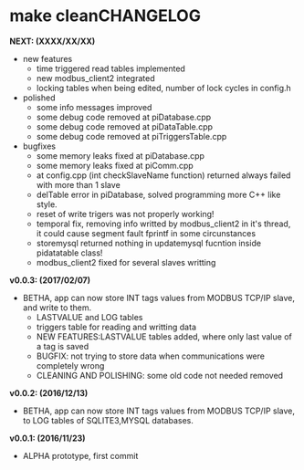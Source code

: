 make cleanCHANGELOG
===

**NEXT: (XXXX/XX/XX)**

+ new features
    - time triggered read tables implemented
    - new modbus_client2 integrated
    - locking tables when being edited, number of lock cycles in config.h
+ polished
    - some info messages improved
    - some debug code removed at piDatabase.cpp
    - some debug code removed at piDataTable.cpp
    - some debug code removed at piTriggersTable.cpp
+ bugfixes
    - some memory leaks fixed at piDatabase.cpp
    - some memory leaks fixed at piComm.cpp
    - at config.cpp (int checkSlaveName function) returned always failed with more than 1 slave
    - delTable error in piDatabase, solved programming more C++ like style.
    - reset of write trigers was not properly working!
    - temporal fix, removing info writted by modbus_client2 in it's thread, it could cause segment fault fprintf in some circunstances
    - storemysql returned nothing in updatemysql fucntion inside pidatatable class!
    - modbus_client2 fixed for several slaves writting

**v0.0.3: (2017/02/07)**
+ BETHA, app can now store INT tags values from MODBUS TCP/IP slave, and write to them.
    - LASTVALUE and LOG tables
    - triggers table for reading and writting data
    - NEW FEATURES:LASTVALUE tables added, where only last value of a tag is saved
    - BUGFIX: not trying to store data when communications were completely wrong
    - CLEANING AND POLISHING: some old code not needed removed

**v0.0.2: (2016/12/13)**

+ BETHA, app can now store INT tags values from MODBUS TCP/IP slave, to LOG tables of SQLITE3,MYSQL databases.

**v0.0.1: (2016/11/23)**

+ ALPHA prototype, first commit

